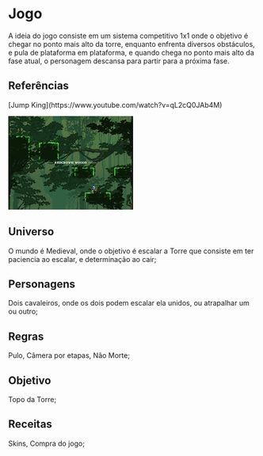 # Jogo
A ideia do jogo consiste em um sistema competitivo 1x1 onde o objetivo é chegar no ponto mais alto da torre, enquanto enfrenta diversos obstáculos, e pula de plataforma em plataforma, e quando chega no ponto mais alto da fase atual, o personagem descansa para partir para a próxima fase.

## Referências

<p>[Jump King](https://www.youtube.com/watch?v=qL2cQ0JAb4M)</p>
<img src="img/jumpKingFoto.jpg" width="50%" height="50%" justify-content="center" align-items="center" text-align="center"></img>
</div>

## Universo

O mundo é Medieval, onde o objetivo é escalar a Torre que consiste em ter paciencia ao escalar, e determinação ao cair;

## Personagens

Dois cavaleiros, onde os dois podem escalar ela unidos, ou atrapalhar um ou outro;

## Regras 

Pulo, Câmera por etapas, Não Morte;

## Objetivo 

Topo da Torre;

## Receitas 

Skins, Compra do jogo;

